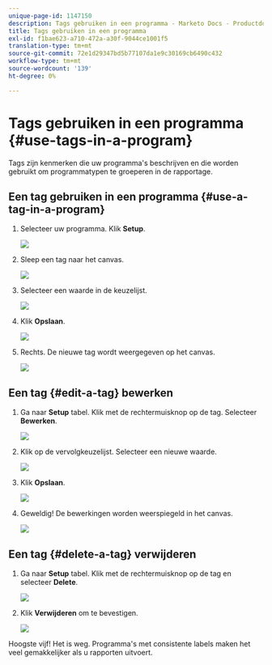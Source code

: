 ```yaml
---
unique-page-id: 1147150
description: Tags gebruiken in een programma - Marketo Docs - Productdocumentatie
title: Tags gebruiken in een programma
exl-id: f1bae623-a710-472a-a30f-9044ce1001f5
translation-type: tm+mt
source-git-commit: 72e1d29347bd5b77107da1e9c30169cb6490c432
workflow-type: tm+mt
source-wordcount: '139'
ht-degree: 0%

---
```


# Tags gebruiken in een programma {#use-tags-in-a-program}

Tags zijn kenmerken die uw programma&#39;s beschrijven en die worden gebruikt om programmatypen te groeperen in de rapportage.

## Een tag gebruiken in een programma {#use-a-tag-in-a-program}

1. Selecteer uw programma. Klik **Setup**.

   ![](assets/image2014-9-23-15-3a45-3a0.png)

1. Sleep een tag naar het canvas.

   ![](assets/image2014-9-23-15-3a45-3a13.png)

1. Selecteer een waarde in de keuzelijst.

   ![](assets/image2014-9-23-15-3a45-3a30.png)

1. Klik **Opslaan**.

   ![](assets/image2014-9-23-15-3a45-3a36.png)

1. Rechts. De nieuwe tag wordt weergegeven op het canvas.

   ![](assets/image2014-9-23-15-3a45-3a47.png)

## Een tag {#edit-a-tag} bewerken

1. Ga naar **Setup** tabel. Klik met de rechtermuisknop op de tag. Selecteer **Bewerken**.

   ![](assets/image2014-9-23-15-3a45-3a53.png)

1. Klik op de vervolgkeuzelijst. Selecteer een nieuwe waarde.

   ![](assets/image2014-9-23-15-3a46-3a12.png)

1. Klik **Opslaan**.

   ![](assets/image2014-9-23-15-3a46-3a25.png)

1. Geweldig! De bewerkingen worden weerspiegeld in het canvas.

   ![](assets/image2014-9-23-15-3a46-3a35.png)

## Een tag {#delete-a-tag} verwijderen

1. Ga naar **Setup** tabel. Klik met de rechtermuisknop op de tag en selecteer **Delete**.

   ![](assets/image2014-9-23-15-3a46-3a55.png)

1. Klik **Verwijderen** om te bevestigen.

   ![](assets/image2014-9-23-15-3a47-3a8.png)

Hoogste vijf! Het is weg. Programma&#39;s met consistente labels maken het veel gemakkelijker als u rapporten uitvoert.
